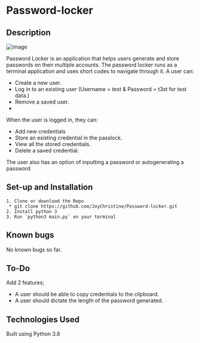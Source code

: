 # Password-locker
## Description
![image](https://user-images.githubusercontent.com/57414671/164991906-51f7e3af-c137-446b-b709-5933d6ac8009.png)


Password Locker is an application that helps users generate and store passwords on their multiple accounts.
The password locker runs as a terminal application and uses short codes to navigate through it.
A user can:
* Create a new user.
* Log in to an existing user (Username = test & Password = t3st for test data.)
* Remove a saved user.
* 
When the user is logged in, they can:
* Add new credentials
* Store an existing credential in the passlock.
* View all the stored credentials.
* Delete a saved credential.

The user also has an option of inputting a password or autogenerating a password 


## Set-up and Installation
    1. Clone or download the Repo
     * git clone https://github.com/JoyChristine/Password-locker.git
    2. Install python 3
    3. Run `python3 main.py` on your terminal

## Known bugs
No known bugs so far.

## To-Do
Add 2 features;
* A user should be able to copy credentials to the clipboard.
* A user should dictate the length of the password  generated.



## Technologies Used
Built using Python 3.8


